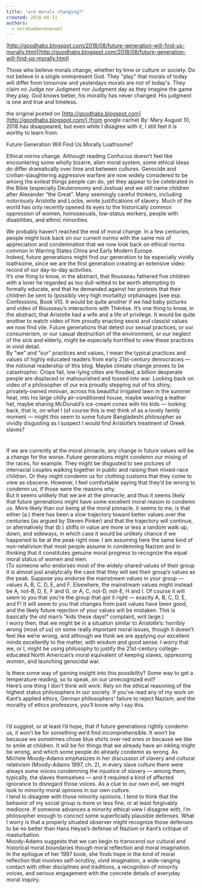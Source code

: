 ```yaml
---
title: "are morals changing?"
created: 2018-08-11
authors: 
  - avrahambenemanuel
---
```


[http://goodhabs.blogspot.com/2018/08/future-generation-will-find-us-morally.html](http://goodhabs.blogspot.com/2018/08/future-generation-will-find-us-morally.html)

Those who believe morals change, whether by time or culture or society. Do not believe in a single omnipresent God. They "play" that morals of today will differ from tomorrow and yesterdays morals are not of today's. They claim no Judge nor Judgment nor Judgment day as they imagine the game they play. God knows better, his morality has never changed. His judgment is one and true and timeless.


the original posted on [http://goodhabs.blogspot.com](http://goodhabs.blogspot.com/) (from google cache) By: Mary August 10, 2018 has disappeared, but even while I disagree with it, I still feel it is worthy to learn from.

Future Generation Will Find Us Morally Loathsome?

Ethical norms change. Although reading Confucius doesn’t feel like encountering some wholly bizarre, alien moral system, some ethical ideas do differ dramatically over time and between cultures. Genocide and civilian-slaughtering aggressive warfare are now widely considered to be among the evilest things people can do, yet they appear to be celebrated in the Bible (especially Deuteronomy and Joshua) and we still name children after Alexander “the Great”. Many seemingly careful thinkers, including notoriously Aristotle and Locke, wrote justifications of slavery. Much of the world has only recently opened its eyes to the historically common oppression of women, homosexuals, low-status workers, people with disabilities, and ethnic minorities.

We probably haven’t reached the end of moral change. In a few centuries, people might look back on our current norms with the same mix of appreciation and condemnation that we now look back on ethical norms common in Warring States China and Early Modern Europe.  
Indeed, future generations might find our generation to be especially vividly loathsome, since we are the first generation creating an extensive video record of our day-to-day activities.  
It’s one thing to know, in the abstract, that Rousseau fathered five children with a lover he regarded as too dull-witted to be worth attempting to formally educate, and that he demanded against her protests that their children be sent to (possibly very high mortality) orphanages [see esp. Confessions, Book VII]. It would be quite another if we had baby pictures and video of Rousseau’s interactions with Thérèse. It’s one thing to know, in the abstract, that Aristotle had a wife and a life of privilege. It would be quite another to watch video of him proudly enacting sexist and classist values we now find vile. Future generations that detest our sexual practices, or our consumerism, or our casual destruction of the environment, or our neglect of the sick and elderly, might be especially horrified to view these practices in vivid detail.  
By “we” and “our” practices and values, I mean the typical practices and values of highly educated readers from early 21st-century democracies — the notional readership of this blog. Maybe climate change proves to be catastrophic: Crops fail, low-lying cities are flooded, a billion desperate people are displaced or malnourished and tossed into war. Looking back on video of a philosopher of our era proudly stepping out of his shiny, privately-owned minivan, across his beautiful irrigated lawn in the summer heat, into his large chilly air-conditioned house, maybe wearing a leather hat, maybe sharing McDonald’s ice-cream cones with his kids — looking back, that is, on what I (of course this is me) think of as a lovely family moment — might this seem to some future Bangladeshi philosopher as vividly disgusting as I suspect I would find Aristotle’s treatment of Greek slaves?  
#

If we are currently at the moral pinnacle, any change in future values will be a change for the worse. Future generations might condemn our mixing of the races, for example. They might be disgusted to see pictures of interracial couples walking together in public and raising their mixed-race children. Or they might condemn us for clothing customs that they come to view as obscene. However, I feel comfortable saying that they’d be wrong to condemn us, if those were the reasons why.  
But it seems unlikely that we are at the pinnacle; and thus it seems likely that future generations might have some excellent moral reason to condemn us. More likely than our being at the moral pinnacle, it seems to me, is that either (a.) there has been a slow trajectory toward better values over the centuries (as argued by Steven Pinker) and that the trajectory will continue, or alternatively that (b.) shifts in value are more or less a random walk up, down, and sideways, in which case it would be unlikely chance if we happened to be at the peak right now. I am assuming here the same kind of non-relativism that most people assume in condemning Nazism and in thinking that it constitutes genuine moral progress to recognize the equal moral status of women and men.  
(To someone who endorses most of the widely-shared values of their group it is almost just analytically the case that they will see their group’s values as the peak. Suppose you endorse the mainstream values in your group — values A, B, C, D, E, and F. Elsewhere, the mainstream values might instead be A, not-B, D, E, F and G, or A, C, not-D, not-E, H and I. Of course it will seem to you that you’re the group that got it right — exactly A, B, C, D, E, and F! It will seem to you that changes from past values have been good, and the likely future rejection of your values will be mistaken. This is basically the old man’s “kids these days!” complaint, writ large.)  
I worry then, that we might be in a situation similar to Aristotle’s: horribly wrong (most of us) on some really important moral issues, though it doesn’t feel like we’re wrong, and although we think we are applying our excellent minds excellently to the matter, with wisdom and good sense. I worry that we, or I, might be using philosophy to justify the 21st-century college-educated North American’s moral equivalent of keeping slaves, oppressing women, and launching genocidal war.

Is there some way of gaining insight into this possibility? Some way to get a temperature reading, so to speak, on our unrecognized evil?  
Here’s one thing I don’t think will work: Rely on the ethical reasoning of the highest status philosophers in our society. If you’ve read any of my work on Kant’s applied ethics, German philosophers’ failure to reject Nazism, and the morality of ethics professors, you’ll know why I say this.  
#  
I’d suggest, or at least I’d hope, that if future generations rightly condemn us, it won’t be for something we’d find incomprehensible. It won’t be because we sometimes chose blue shirts over red ones or because we like to smile at children. It will be for things that we already have an inkling might be wrong, and which some people do already condemn as wrong. As Michele Moody-Adams emphasizes in her discussion of slavery and cultural relativism (Moody-Adams 1997, ch. 2), in every slave culture there were always some voices condemning the injustice of slavery — among them, typically, the slaves themselves — and it required a kind of affected ignorance to disregard those voices. As a clue to our own evil, we might look to minority moral opinions in our own culture.  
I tend to disagree with those minority opinions. I tend to think that the behavior of my social group is more or less fine, or at least forgivably mediocre. If someone advances a minority ethical view I disagree with, I’m philosopher enough to concoct some superficially plausible defenses. What I worry is that a properly situated observer might recognize those defenses to be no better than Hans Heyse’s defense of Nazism or Kant’s critique of masturbation.  
Moody-Adams suggests that we can begin to transcend our cultural and historical moral boundaries though moral reflection and moral imagination. In the epilogue of her 1997 book, she finds hope in the kind of moral reflection that involves self-scrutiny, vivid imagination, a wide-ranging contact with other disciplines and traditions, a recognition of minority voices, and serious engagement with the concrete details of everyday moral inquiry.